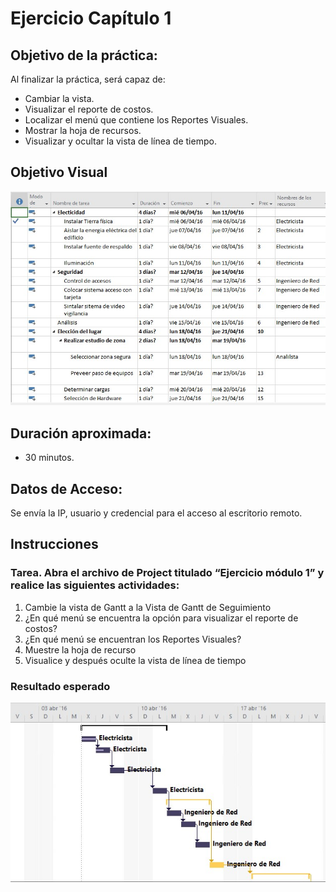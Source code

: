 # Ejercicio Capítulo 1

## Objetivo de la práctica:
Al finalizar la práctica, será capaz de:

- Cambiar la vista.
- Visualizar el reporte de costos.
- Localizar el menú que contiene los Reportes Visuales.
- Mostrar la hoja de recursos.
- Visualizar y ocultar la vista de línea de tiempo.

## Objetivo Visual 

![diagrama1](../images/1.1.jpg)

## Duración aproximada:
- 30 minutos.

## Datos de Acceso:
Se envía la IP, usuario y credencial para el acceso al escritorio remoto.

## Instrucciones 
<!-- Proporciona pasos detallados sobre cómo configurar y administrar sistemas, implementar soluciones de software, realizar pruebas de seguridad, o cualquier otro escenario práctico relevante para el campo de la tecnología de la información -->
### Tarea. Abra el archivo de Project titulado “Ejercicio módulo 1” y realice las siguientes actividades:
1.	Cambie la vista de Gantt a la Vista de Gantt de Seguimiento
2.	¿En qué menú se encuentra la opción para visualizar el reporte de costos?
3.	¿En qué menú se encuentran los Reportes Visuales?
4.	Muestre la hoja de recurso
5.	Visualice y después oculte la vista de línea de tiempo

### Resultado esperado
![imagen resultado](../images/1.2.jpg)

